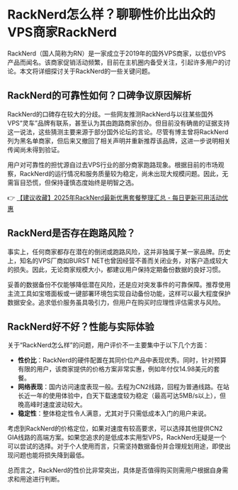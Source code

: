 # RackNerd怎么样？聊聊性价比出众的VPS商家RackNerd

RackNerd（国人简称为RN）是一家成立于2019年的国外VPS商家，以低价VPS产品而闻名。该商家促销活动频繁，目前在主机圈内备受关注，引起许多用户的讨论。本文将详细探讨关于RackNerd的一些关键问题。

## RackNerd的可靠性如何？口碑争议原因解析

RackNerd的口碑存在较大的分歧。一些网友推测RackNerd与以往某些国外VPS“灵车”品牌有联系，甚至认为其由跑路商家创办。但目前没有确凿的证据支持这一说法，这些猜测主要来源于部分国外论坛的言论。尽管有博主曾将RackNerd列为黑名单商家，但后来又撤回了相关声明并重新推荐该品牌，这进一步说明相关传闻尚未得到验证。

用户对可靠性的担忧源自过去VPS行业的部分商家跑路现象。根据目前的市场观察，RackNerd的运行情况和服务质量较为稳定，尚未出现大规模问题。因此，无需盲目恐慌，但保持谨慎态度始终是明智之选。

👉 [【建议收藏】2025年RackNerd最新优惠套餐整理汇总 - 每日更新可用活动优惠](https://bit.ly/Rack_Nerd)

## RackNerd是否存在跑路风险？

事实上，任何商家都存在潜在的倒闭或跑路风险，这并非独属于某一家品牌。历史上，知名的VPS厂商如BURST NET也曾因经营不善而关闭业务，对客户造成较大的损失。因此，无论商家规模大小，都建议用户保持定期备份数据的良好习惯。

妥善的数据备份不仅能够降低潜在风险，还是应对突发事件的可靠保障。推荐使用主流工具如宝塔面板或一键部署环境包实现自动备份功能，这样可以最大程度保护数据安全。追求低价服务虽具吸引力，但用户在购买时应理性评估需求与风险。

## RackNerd好不好？性能与实际体验

关于“RackNerd怎么样”的问题，用户评价不一主要集中于以下几个方面：

- **性价比**：RackNerd的硬件配置在其同价位产品中表现优秀。同时，针对预算有限的用户，该商家提供的价格方案非常实惠，例如年付仅14.98美元的套餐。
- **网络表现**：国内访问速度表现一般。去程为CN2线路，回程为普通线路。在站长近一年的使用体验中，白天下载速度较为稳定（最高可达5MB/s以上），但晚高峰时速度波动较大。
- **稳定性**：整体稳定性令人满意，尤其对于只需低成本入门的用户来说。

考虑到RackNerd的价格定位，如果对速度有较高要求，可以选择其他提供CN2 GIA线路的高端方案。如果您追求的是低成本实用型VPS，RackNerd无疑是一个可以尝试的选择。对于个人使用而言，只需坚持数据备份并合理规划用途，即使出现问题也能将损失降到最低。

总而言之，RackNerd的性价比非常突出，具体是否值得购买则需用户根据自身需求和用途进行判断。